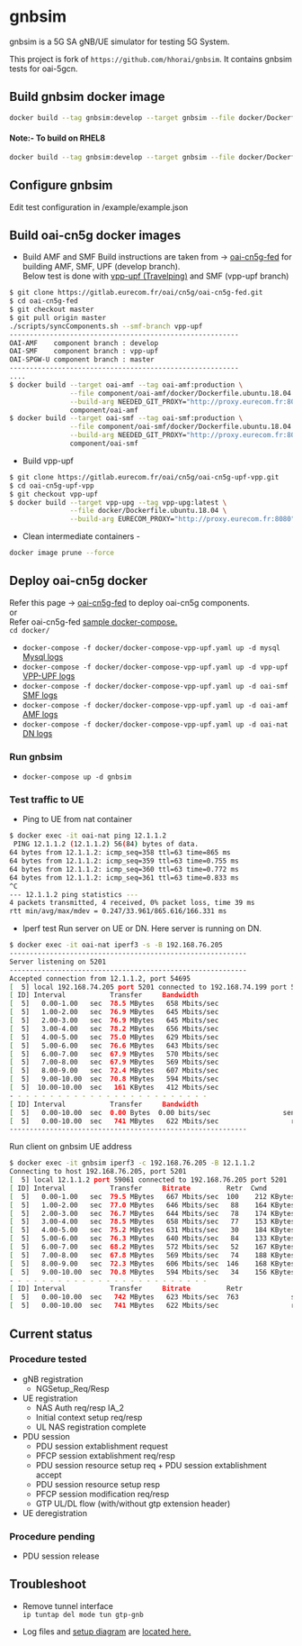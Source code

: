 # gnbsim

gnbsim is a 5G SA gNB/UE simulator for testing 5G System.

This project is fork of `https://github.com/hhorai/gnbsim`.
It contains gnbsim tests for oai-5gcn.

## Build gnbsim docker image
```bash
docker build --tag gnbsim:develop --target gnbsim --file docker/Dockerfile.ubuntu.22.04 .
```
  #### Note:- To build on RHEL8
```bash
docker build --tag gnbsim:develop --target gnbsim --file docker/Dockerfile.gnbsim.rhel8 .
```
## Configure gnbsim

Edit test configuration in /example/example.json

## Build oai-cn5g docker images
* Build AMF and SMF
Build instructions are taken from -> [oai-cn5g-fed](https://gitlab.eurecom.fr/oai/cn5g/oai-cn5g-fed/-/blob/master/docs/BUILD_IMAGES.md) for building AMF, SMF, UPF (develop branch). <br/>
Below test is done with [vpp-upf (Travelping)](https://gitlab.eurecom.fr/oai/cn5g/oai-cn5g-upf-vpp/-/blob/vpp-upf/docs/BUILD_IMAGE.md) and SMF (vpp-upf branch)

```bash
$ git clone https://gitlab.eurecom.fr/oai/cn5g/oai-cn5g-fed.git
$ cd oai-cn5g-fed
$ git checkout master
$ git pull origin master
./scripts/syncComponents.sh --smf-branch vpp-upf
---------------------------------------------------------
OAI-AMF    component branch : develop
OAI-SMF    component branch : vpp-upf
OAI-SPGW-U component branch : master
---------------------------------------------------------
....
$ docker build --target oai-amf --tag oai-amf:production \
               --file component/oai-amf/docker/Dockerfile.ubuntu.18.04 \
               --build-arg NEEDED_GIT_PROXY="http://proxy.eurecom.fr:8080" \
               component/oai-amf
$ docker build --target oai-smf --tag oai-smf:production \
               --file component/oai-smf/docker/Dockerfile.ubuntu.18.04 \
               --build-arg NEEDED_GIT_PROXY="http://proxy.eurecom.fr:8080" \
               component/oai-smf

```
* Build vpp-upf
```bash
$ git clone https://gitlab.eurecom.fr/oai/cn5g/oai-cn5g-upf-vpp.git
$ cd oai-cn5g-upf-vpp
$ git checkout vpp-upf
$ docker build --target vpp-upg --tag vpp-upg:latest \
               --file docker/Dockerfile.ubuntu.18.04 \
               --build-arg EURECOM_PROXY="http://proxy.eurecom.fr:8080" . 
```
* Clean intermediate containers -
```bash
docker image prune --force
```


## Deploy oai-cn5g docker

Refer this page -> [oai-cn5g-fed](https://gitlab.eurecom.fr/oai/cn5g/oai-cn5g-fed/-/blob/master/docs/BUILD_IMAGES.md) to deploy oai-cn5g components.<br/>
or <br/>
Refer oai-cn5g-fed [sample docker-compose.](https://gitlab.eurecom.fr/kharade/gnbsim/-/blob/master/docker/docker-compose.yaml)<br/>
`cd docker/` 
* `docker-compose -f docker/docker-compose-vpp-upf.yaml up -d mysql`   [Mysql logs](https://gitlab.eurecom.fr/kharade/gnbsim/-/blob/master/logs/mysql_log.txt) 
* `docker-compose -f docker/docker-compose-vpp-upf.yaml up -d vpp-upf` [VPP-UPF logs](https://gitlab.eurecom.fr/kharade/gnbsim/-/blob/master/logs/vpp_upf_log.txt)
* `docker-compose -f docker/docker-compose-vpp-upf.yaml up -d oai-smf` [SMF logs](https://gitlab.eurecom.fr/kharade/gnbsim/-/blob/master/logs/smf_upf_log.txt)
* `docker-compose -f docker/docker-compose-vpp-upf.yaml up -d oai-amf` [AMF logs](https://gitlab.eurecom.fr/kharade/gnbsim/-/blob/master/logs/amf_upf_log.txt)
* `docker-compose -f docker/docker-compose-vpp-upf.yaml up -d oai-nat` [DN logs](https://gitlab.eurecom.fr/kharade/gnbsim/-/blob/master/logs/nat_upf_log.txt)


### Run gnbsim 

* `docker-compose up -d gnbsim`

### Test traffic to UE

* Ping to UE from nat container
```bash
$ docker exec -it oai-nat ping 12.1.1.2
 PING 12.1.1.2 (12.1.1.2) 56(84) bytes of data.
64 bytes from 12.1.1.2: icmp_seq=358 ttl=63 time=865 ms
64 bytes from 12.1.1.2: icmp_seq=359 ttl=63 time=0.755 ms
64 bytes from 12.1.1.2: icmp_seq=360 ttl=63 time=0.772 ms
64 bytes from 12.1.1.2: icmp_seq=361 ttl=63 time=0.833 ms
^C
--- 12.1.1.2 ping statistics ---
4 packets transmitted, 4 received, 0% packet loss, time 39 ms
rtt min/avg/max/mdev = 0.247/33.961/865.616/166.331 ms
```
* Iperf test
Run server on UE or DN. Here server is  running on DN.
```bash
$ docker exec -it oai-nat iperf3 -s -B 192.168.76.205
-----------------------------------------------------------
Server listening on 5201
-----------------------------------------------------------
Accepted connection from 12.1.1.2, port 54695
[  5] local 192.168.74.205 port 5201 connected to 192.168.74.199 port 59061
[ ID] Interval           Transfer     Bandwidth
[  5]   0.00-1.00   sec  78.5 MBytes   658 Mbits/sec                  
[  5]   1.00-2.00   sec  76.9 MBytes   645 Mbits/sec                  
[  5]   2.00-3.00   sec  76.9 MBytes   645 Mbits/sec                  
[  5]   3.00-4.00   sec  78.2 MBytes   656 Mbits/sec                  
[  5]   4.00-5.00   sec  75.0 MBytes   629 Mbits/sec                  
[  5]   5.00-6.00   sec  76.6 MBytes   643 Mbits/sec                  
[  5]   6.00-7.00   sec  67.9 MBytes   570 Mbits/sec                  
[  5]   7.00-8.00   sec  67.9 MBytes   569 Mbits/sec                  
[  5]   8.00-9.00   sec  72.4 MBytes   607 Mbits/sec                  
[  5]   9.00-10.00  sec  70.8 MBytes   594 Mbits/sec                  
[  5]  10.00-10.00  sec   161 KBytes   412 Mbits/sec                  
- - - - - - - - - - - - - - - - - - - - - - - - -
[ ID] Interval           Transfer     Bandwidth
[  5]   0.00-10.00  sec  0.00 Bytes  0.00 bits/sec                  sender
[  5]   0.00-10.00  sec   741 MBytes   622 Mbits/sec                  receiver
-----------------------------------------------------------

```
Run client on gnbsim UE address
```bash
$ docker exec -it gnbsim iperf3 -c 192.168.76.205 -B 12.1.1.2     
Connecting to host 192.168.76.205, port 5201
[  5] local 12.1.1.2 port 59061 connected to 192.168.76.205 port 5201
[ ID] Interval           Transfer     Bitrate         Retr  Cwnd
[  5]   0.00-1.00   sec  79.5 MBytes   667 Mbits/sec  100    212 KBytes       
[  5]   1.00-2.00   sec  77.0 MBytes   646 Mbits/sec   88    164 KBytes       
[  5]   2.00-3.00   sec  76.7 MBytes   644 Mbits/sec   78    174 KBytes       
[  5]   3.00-4.00   sec  78.5 MBytes   658 Mbits/sec   77    153 KBytes       
[  5]   4.00-5.00   sec  75.2 MBytes   631 Mbits/sec   30    184 KBytes       
[  5]   5.00-6.00   sec  76.3 MBytes   640 Mbits/sec   84    133 KBytes       
[  5]   6.00-7.00   sec  68.2 MBytes   572 Mbits/sec   52    167 KBytes       
[  5]   7.00-8.00   sec  67.8 MBytes   569 Mbits/sec   74    188 KBytes       
[  5]   8.00-9.00   sec  72.3 MBytes   606 Mbits/sec  146    168 KBytes       
[  5]   9.00-10.00  sec  70.8 MBytes   594 Mbits/sec   34    156 KBytes       
- - - - - - - - - - - - - - - - - - - - - - - - -
[ ID] Interval           Transfer     Bitrate         Retr
[  5]   0.00-10.00  sec   742 MBytes   623 Mbits/sec  763             sender
[  5]   0.00-10.00  sec   741 MBytes   622 Mbits/sec                  receiver

```
## Current status 
### Procedure tested
* gNB registration  
   -  NGSetup_Req/Resp
* UE registration
   -  NAS Auth req/resp IA_2
   -  Initial context setup req/resp
   -  UL NAS registration complete
* PDU session
   -  PDU session extablishment request
   -  PFCP session extablishment req/resp
   -  PDU session resource setup req + PDU session extablishment accept  
   -  PDU session resource setup resp
   -  PFCP session modification req/resp
   -  GTP UL/DL flow (with/without gtp extension header)
* UE deregistration

### Procedure pending
   -  PDU session release

## Troubleshoot
* Remove tunnel interface <br/>
`ip tuntap del mode tun gtp-gnb`

* Log files and [setup diagram](https://gitlab.eurecom.fr/kharade/gnbsim/-/blob/master/logs/gnbsim_oai_5gcn.png) are [located here.](https://gitlab.eurecom.fr/kharade/gnbsim/-/tree/master/logs)
